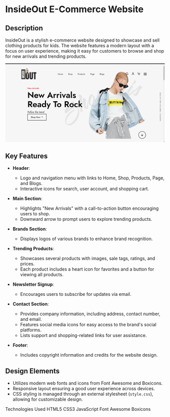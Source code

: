 # InsideOut E-Commerce Website

## Description
InsideOut is a stylish e-commerce website designed to showcase and sell clothing products for kids. The website features a modern layout with a focus on user experience, making it easy for customers to browse and shop for new arrivals and trending products.

![Home Page](SAMPLE1.png)


## Key Features

- **Header**: 
  - Logo and navigation menu with links to Home, Shop, Products, Page, and Blogs.
  - Interactive icons for search, user account, and shopping cart.

- **Main Section**:
  - Highlights "New Arrivals" with a call-to-action button encouraging users to shop.
  - Downward arrow to prompt users to explore trending products.

- **Brands Section**:
  - Displays logos of various brands to enhance brand recognition.

- **Trending Products**:
  - Showcases several products with images, sale tags, ratings, and prices.
  - Each product includes a heart icon for favorites and a button for viewing all products.

- **Newsletter Signup**:
  - Encourages users to subscribe for updates via email.

- **Contact Section**:
  - Provides company information, including address, contact number, and email.
  - Features social media icons for easy access to the brand's social platforms.
  - Lists support and shopping-related links for user assistance.

- **Footer**:
  - Includes copyright information and credits for the website design.

## Design Elements
- Utilizes modern web fonts and icons from Font Awesome and Boxicons.
- Responsive layout ensuring a good user experience across devices.
- CSS styling is managed through an external stylesheet (`style.css`), allowing for customizable design.

Technologies Used
HTML5
CSS3
JavaScript
Font Awesome
Boxicons

